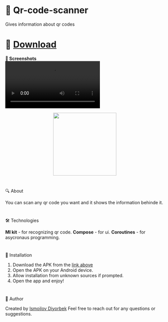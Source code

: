 # 🌟 Qr-code-scanner
Gives information about qr codes
#
# 📲 [Download](https://github.com/Theultimatecreator/Qr-code-scanner/releases/download/v1.0/app-debug.apk)


**📸 Screenshots**                                                                         
![gif](https://github-production-user-asset-6210df.s3.amazonaws.com/92532102/381094104-93915300-8e94-467b-a859-3dbdad5929a4.mp4?X-Amz-Algorithm=AWS4-HMAC-SHA256&X-Amz-Credential=AKIAVCODYLSA53PQK4ZA%2F20241029%2Fus-east-1%2Fs3%2Faws4_request&X-Amz-Date=20241029T110032Z&X-Amz-Expires=300&X-Amz-Signature=a12155a5597494f390e1df68bf1c2cd3d54ac20768d0259ac3b65e7cbbd812e5&X-Amz-SignedHeaders=host)
<p align="center">
  <img src="https://github.com/user-attachments/assets/d6236315-4861-48f3-8117-17a2830e6502" width="200">
</p>


#

🔍 About               

You can scan any qr code you want and it shows the information behinde it.

#

🛠️ Technologies   

**Ml kit** - for recognizing qr code.
**Compose** - for ui.
**Coroutines** - for asycronaus programming.

#

💾 Installation

1. Download the APK from the [link above](https://github.com/Theultimatecreator/Qr-code-scanner/releases/download/v1.0/app-debug.apk)
2. Open the APK on your Android device.                                                                  
3. Allow installation from unknown sources if prompted.                                          
4. Open the app and enjoy!                                                                          

#

👤 Author

Created by [Ismoilov Diyorbek](https://t.me/MrGladiator)
Feel free to reach out for any questions or suggestions.

